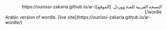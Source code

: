 <div dir="rtl">
النسخة العربية للعبة ووردل.
[الموقع](https://ounissi-zakaria.github.io/ar-wordle/)
</div>
Arabic version of wordle.
[live site](https://ounissi-zakaria.github.io/ar-wordle/)